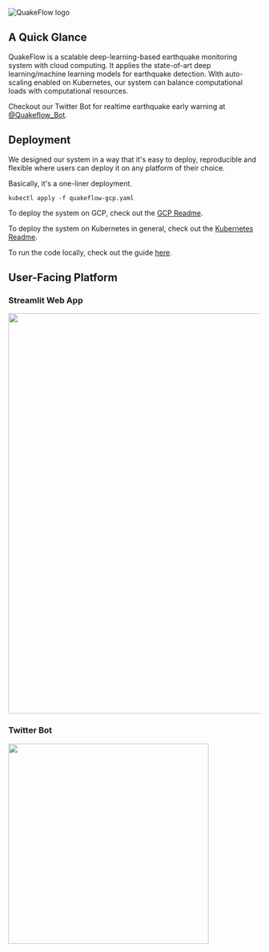 ![QuakeFlow logo](https://github.com/wayneweiqiang/QuakeFlow/blob/master/kafka-spark/quakeflow%20logo%20design%202.jpg)

## A Quick Glance

QuakeFlow is a scalable deep-learning-based earthquake monitoring system with cloud computing. It applies the state-of-art deep learning/machine learning models for earthquake detection. With auto-scaling enabled on Kubernetes, our system can balance computational loads with computational resources. 

Checkout our Twitter Bot for realtime earthquake early warning at [@Quakeflow_Bot](https://twitter.com/QuakeFlow_bot).


## Deployment

We designed our system in a way that it's easy to deploy, reproducible and flexible where users can deploy it on any platform of their choice.

Basically, it's a one-liner deployment.

```
kubectl apply -f quakeflow-gcp.yaml 
```

To deploy the system on GCP, check out the [GCP Readme](gcp_readme.md).

To deploy the system on Kubernetes in general, check out the [Kubernetes Readme](k8s_readme.md).

To run the code locally, check out the guide [here](kafka-spark).

## User-Facing Platform

### Streamlit Web App

<img src="https://i.imgur.com/xL696Yh.jpg" width="800px">


### Twitter Bot

<img src="https://i.imgur.com/50kVK4Q.png" width="400px">

